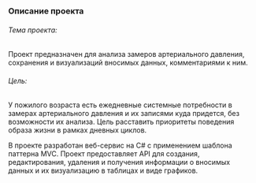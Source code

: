 ### Описание проекта
###### Тема проекта: 
Проект предназначен для анализа замеров артериального давления, сохранения и визуализаций вносимых данных, комментариями к ним.
###### Цель: 
У пожилого возраста есть ежедневные системные потребности в замерах артериального давления и их записями куда придется, без возможности их анализа. Цель расставить приоритеты поведения образа жизни в рамках дневных циклов.

В проекте разработан веб-сервис на C# с применением шаблона 
паттерна MVC. Проект предоставляет API для создания, редактирования, 
удаления и получения информации о вносимых данных и их визуализацию в 
таблицах и виде графиков.
